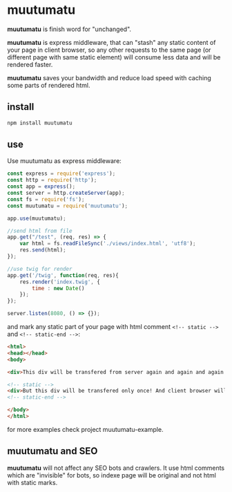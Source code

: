 # muutumatu
**muutumatu** is finish word for "unchanged".

**muutumatu** is express middleware, that can "stash" any static content of your page in client browser, so any other requests to the same page (or different page with same static element) will consume less data and will be rendered faster.

**muutumatu** saves your bandwidth and reduce load speed with caching some parts of rendered html.

## install
```javascript
npm install muutumatu
```

## use
Use muutumatu as express middleware:
```javascript
const express = require('express');
const http = require('http');
const app = express();
const server = http.createServer(app);
const fs = require('fs');
const muutumatu = require('muutumatu');

app.use(muutumatu);

//send html from file
app.get("/test", (req, res) => {
    var html = fs.readFileSync('./views/index.html', 'utf8');
    res.send(html);
});

//use twig for render
app.get('/twig', function(req, res){
    res.render('index.twig', {
        time : new Date()
    });
});

server.listen(8080, () => {});

```
and mark any static part of your page with html comment `<!-- static -->` and `<!-- static-end -->`:
```html
<html>
<head></head>
<body>

<div>This div will be transfered from server again and again and again... even if is still the same...</div>

<!-- static -->
<div>But this div will be transfered only once! And client browser will "stash" it for later</div>
<!-- static-end -->

</body>
</html>
```
for more examples check project muutumatu-example.

## muutumatu and SEO
**muutumatu** will not affect any SEO bots and crawlers. It use html comments which are "invisible" for bots, so indexe page will be original and not html with static marks.
